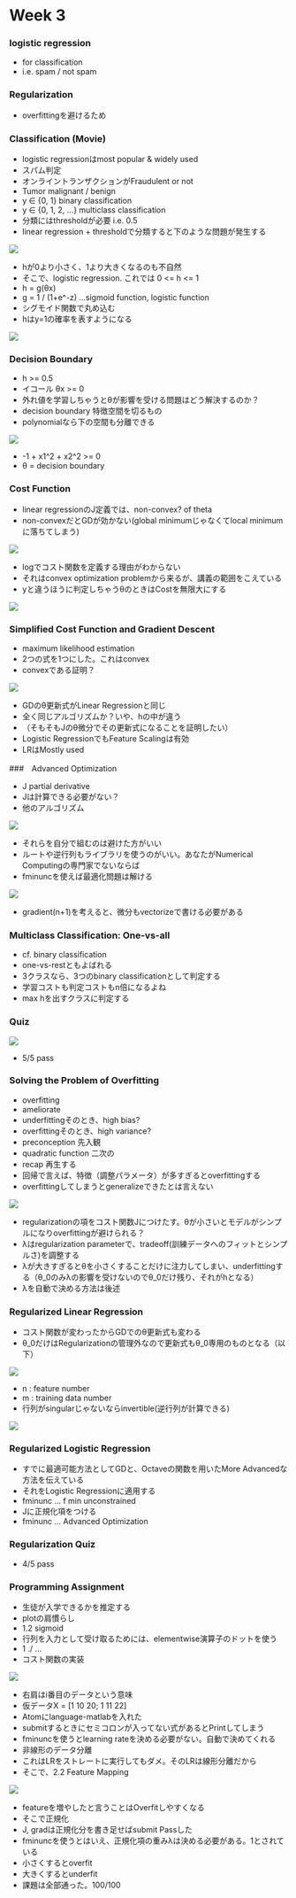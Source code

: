 # Week 3

### logistic regression

* for classification
* i.e. spam / not spam

### Regularization

* overfittingを避けるため

### Classification (Movie)

* logistic regressionはmost popular & widely used
* スパム判定
* オンライントランザクションがFraudulent or not
* Tumor malignant / benign
* y ∈ {0, 1} binary classification
* y ∈ {0, 1, 2, ...} multiclass classification
* 分類にはthresholdが必要 i.e. 0.5
* linear regression + thresholdで分類すると下のような問題が発生する

![](./learning-problem.png)

* hが0より小さく、1より大きくなるのも不自然
* そこで、logistic regression. これでは 0 <= h <= 1
* h = g(θx)
* g = 1 / (1+e^-z) ...sigmoid function, logistic function
* シグモイド関数で丸め込む
* hはy=1の確率を表すようになる

![](./logistic.png)

### Decision Boundary

* h >= 0.5
* イコール θx >= 0
* 外れ値を学習しちゃうとθが影響を受ける問題はどう解決するのか？
* decision boundary 特徴空間を切るもの
* polynomialなら下の空間も分離できる

![](./non-linear.png)

* -1 + x1^2 + x2^2 >= 0
* θ = decision boundary


### Cost Function

* linear regressionのJ定義では、non-convex? of theta
* non-convexだとGDが効かない(global minimumじゃなくてlocal minimumに落ちてしまう)

![](./convex.png)

* logでコスト関数を定義する理由がわからない
* それはconvex optimization problemから来るが、講義の範囲をこえている
* yと違うほうに判定しちゃうθのときはCostを無限大にする

![](./inf.png)

### Simplified Cost Function and Gradient Descent

* maximum likelihood estimation
* 2つの式を1つにした。これはconvex
* convexである証明？

![](./gd.png)

* GDのθ更新式がLinear Regressionと同じ
* 全く同じアルゴリズムか？いや、hの中が違う
* （そもそもJのθ微分でその更新式になることを証明したい）
* Logistic RegressionでもFeature Scalingは有効
* LRはMostly used

###　Advanced Optimization

* J partial derivative
* Jは計算できる必要がない？
* 他のアルゴリズム

![](./algorithms.png)


* それらを自分で組むのは避けた方がいい
* ルートや逆行列もライブラリを使うのがいい。あなたがNumerical Computingの専門家でないならば
* fminuncを使えば最適化問題は解ける

![](./fminunc.png)

* gradient(n+1)を考えると、微分もvectorizeで書ける必要がある

### Multiclass Classification: One-vs-all

* cf. binary classification
* one-vs-restともよばれる
* 3クラスなら、3つのbinary classificationとして判定する
* 学習コストも判定コストもn倍になるよね
* max hを出すクラスに判定する

### Quiz

![](./notation.png)

* 5/5 pass

### Solving the Problem of Overfitting

* overfitting
* ameliorate
* underfittingそのとき、high bias?
* overfittingそのとき、high variance?
* preconception 先入観
* quadratic function 二次の
* recap 再生する
* 回帰で言えば、特徴（調整パラメータ）が多すぎるとoverfittingする
* overfittingしてしまうとgeneralizeできたとは言えない

![](./overfit.png)

* regularizationの項をコスト関数Jにつけたす。θが小さいとモデルがシンプルになりoverfittingが避けられる？
* λはregularization parameterで、tradeoff(訓練データへのフィットとシンプルさ)を調整する
* λが大きすぎるとθを小さくすることだけに注力してしまい、underfittingする（θ_0のみλの影響を受けないのでθ_0だけ残り、それがhとなる）
* λを自動で決める方法は後述

### Regularized Linear Regression

* コスト関数が変わったからGDでのθ更新式も変わる
* θ_0だけはRegularizationの管理外なので更新式もθ_0専用のものとなる（以下）

![](./theta_update.png)

* n : feature number
* m : training data number
* 行列がsingularじゃないならinvertible(逆行列が計算できる)

![](./closed-form.png)

### Regularized Logistic Regression

* すでに最適可能方法としてGDと、Octaveの関数を用いたMore Advancedな方法を伝えている
* それをLogistic Regressionに適用する
* fminunc ... f min unconstrained
* Jに正規化項をつける
* fminunc ... Advanced Optimization

### Regularization Quiz

* 4/5 pass

### Programming Assignment

* 生徒が入学できるかを推定する
* plotの肩慣らし
* 1.2 sigmoid
* 行列を入力として受け取るためには、elementwise演算子のドットを使う
* 1 ./ ...
* コスト関数の実装

![](./costfunc.png)

* 右肩はi番目のデータという意味
* 仮データX = [1 10 20; 1 11 22]
* Atomにlanguage-matlabを入れた
* submitするときにセミコロンが入ってない式があるとPrintしてしまう
* fminuncを使うとlearning rateを決める必要がない。自動で決めてくれる
* 非線形のデータ分離
* これはLRをストレートに実行してもダメ。そのLRは線形分離だから
* そこで、2.2 Feature Mapping

![](./feature-mapping.png)

* featureを増やしたと言うことはOverfitしやすくなる
* そこで正規化
* J, gradは正規化分を書き足せばsubmit Passした
* fminuncを使うとはいえ、正規化項の重みλは決める必要がある。1とされている
* 小さくするとoverfit
* 大きくするとunderfit
* 課題は全部通った。100/100